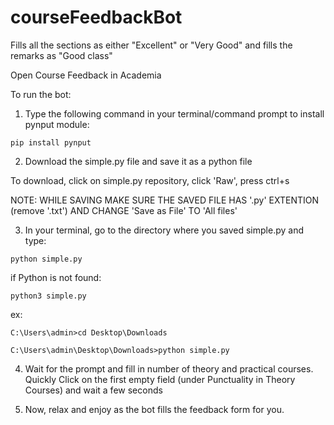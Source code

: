 # courseFeedbackBot
Fills all the sections as either "Excellent" or "Very Good" and fills the remarks as "Good class"


Open Course Feedback in Academia  

To run the bot:
1. Type the following command in your terminal/command prompt to install pynput module:

```
pip install pynput
```
2. Download the simple.py file and save it as a python file

To download, click on simple.py repository, click 'Raw', press ctrl+s

 NOTE: WHILE SAVING MAKE SURE THE SAVED FILE HAS '.py' EXTENTION (remove '.txt') AND CHANGE 'Save as File' TO 'All files'

3. In your terminal, go to the directory where you saved simple.py and type:
```
python simple.py
```
if Python is not found:

```
python3 simple.py
```
ex:
```
C:\Users\admin>cd Desktop\Downloads
```
```
C:\Users\admin\Desktop\Downloads>python simple.py
```

4. Wait for the prompt and fill in number of theory and practical courses.
Quickly Click on the first empty field (under Punctuality in Theory Courses) and wait a few seconds


5. Now, relax and enjoy as the bot fills the feedback form for you.
